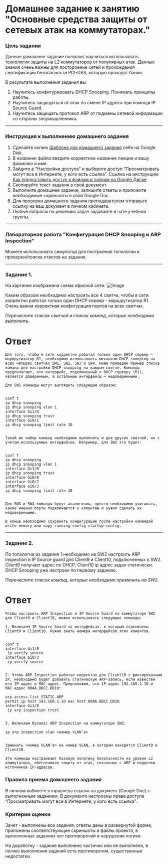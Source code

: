 # Домашнее задание к занятию "Основные средства защиты от сетевых атак на коммутаторах."

### Цель задания

Данное домашнее задание позволит научиться использовать технологии защиты на L2 коммутаторов от популярных атак. Данные знания очень важны для постороение сетей и прохождения сертификации безопасности PCI-DSS, которую проходят банки.

В результате выполнения задания вы:
1) Научитесь конфигурировать DHCP Snooping. Понимать принципы работы. 
2) Научитесь защищаться от атак по смене IP адреса при помощи IP Source Guard.
3) Научитесь защищать протокол ARP от подмены сетевой информации со стороны злоумышленника.

------

### Инструкция к выполнению домашнего задания

1. Сделайте копию [Шаблона для домашнего задания](https://docs.google.com/document/d/1youKpKm_JrC0UzDyUslIZW2E2bIv5OVlm_TQDvH5Pvs/edit) себе на Google Disk.
2. В названии файла введите корректное название лекции и вашу фамилию и имя.
3. Зайдите в “Настройки доступа” и выберите доступ “Просматривать могут все в Интернете, у кого есть ссылка”.  Ссылка на инструкцию [Как предоставить доступ к файлам и папкам на Google Диске](https://support.google.com/docs/answer/2494822?hl=ru&co=GENIE.Platform%3DDesktop)
4. Скопируйте текст задания в свой документ.
5. Выполните домашнее задание, запишите ответы и приложите необходимые скриншоты в свой Google Doc.
6. Для проверки домашнего задания преподавателем отправьте ссылку на ваш документ в личном кабинете.
7. Любые вопросы по решению задач задавайте в чате учебной группы.

---

### Лабораторная работа "Конфигурация DHCP Snooping и ARP Inspection"

Можете использовать симулятор для построения топологии и проверки/поиска ответов на задания. 

------

### Задание 1. 

На картинке изображена схема офисной сети:
![image](https://user-images.githubusercontent.com/51816695/160147812-5bd15814-762e-4cec-b27e-e8a601f461da.png)

Каким образом необходимо настроить все 4 свитча, чтобы в сети корректно работал только один DHCP сервер - маршрутизатор R1.
Очень важна корректная конфигурация портов на всех свитчах.

*Перечислите список свитчей и список команд, которые необходимо выполнить.*
# Ответ 
```
Для того, чтобы в сети корректно работал только один DHCP сервер – маршрутизатор R1, необходимо использовать механизм DHCP snooping на всех четырех свитчах SW1, SW2, SW3 и SW4. Ниже приведен пример списка команд для настройки DHCP snooping на каждом свитче. Команды предполагают, что интерфейс, подключенный к DHCP серверу (R1), является доверенным, а остальные интерфейсы – недоверенными.

Для SW1 команды могут выглядеть следующим образом:


conf t
ip dhcp snooping
ip dhcp snooping vlan 1
interface Gi1/0
ip dhcp snooping trust
interface Gi0/1
ip dhcp snooping limit rate 10


Такой же набор команд необходимо выполнить и для других свитчей, но с учетом используемых интерфейсов. Например, для SW2 это будет:


conf t
ip dhcp snooping
ip dhcp snooping vlan 1
interface Gi1/0
ip dhcp snooping trust
interface Gi0/0
interface Gi0/2
interface Gi0/3
ip dhcp snooping limit rate 10


Для SW3 и SW4 команды будут аналогичны, просто необходимо учитывать, какие именно порты подключаются к клиентам и нужно сделать их недоверенными. 

В конце необходимо сохранить конфигурацию после настройки командой write memory или copy running-config startup-config.
```
------

### Задание 2. 

По топологии из задания 1 необходимо на SW2 настроить ARP Inspection и IP Source guard для Client9 и Client10, подключенных к SW2.
Client9 получает адрес по DHCP, Client10 ip адрес задан статически. DHCP Snooping уже настроен по первому заданию.

*Перечислите список команд, которые необходимо применить на SW2*

# Ответ 
```
Чтобы настроить ARP Inspection и IP Source Guard на коммутаторе SW2 для Client9 и Client10, можно использовать следующие команды:

1. Включаем IP Source Guard на интерфейсах, к которым подключены Client9 и Client10. Нужно знать номера интерфейсов этих клиентов. 


conf t
interface Gi1/0
 ip verify source
interface Gi0/3
 ip verify source


2. Чтобы ARP Inspection работал корректно для Client10 с фиксированным IP, необходимо будет добавить статическую ARP-запись, если известен его IP-адрес и MAC-адрес. Предположим, что IP-адрес 192.168.1.10 и MAC-адрес 00AA.BBCC.DD10:

arp access-list STATIC-ARP
permit ip host 192.168.1.10 mac host 00AA.BBCC.DD10
interface Gi1/0
 ip arp inspection trust


3. Включаем Dynamic ARP Inspection на коммутаторе SW2:

ip arp inspection vlan <номер VLAN’а>


Заменить <номер VLAN’а> на номер VLAN, в котором находятся Client9 и Client10.

Эти команды настраивают базовую политику безопасности на уровне L2 коммутатора, обеспечивая защиту от атак, связанных с ARP и подделки источников IP-адресов.
```

### Правила приема домашнего задания

В личном кабинете отправлена ссылка на документ (Google Doc) с выполненным заданием. В документе настроены права доступа “Просматривать могут все в Интернете, у кого есть ссылка”.

### Критерии оценки

Зачет - выполнены все задания, ответы даны в развернутой форме, приложены соответствующие скриншоты и файлы проекта, в выполненных заданиях нет противоречий и нарушения логики.

На доработку - задание выполнено частично или не выполнено, в логике выполнения заданий есть противоречия, существенные недостатки.
